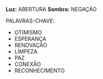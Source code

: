 **Luz:** ABERTURA
**Sombra:** NEGAÇÃO

PALAVRAS-CHAVE:
- OTIMISMO
- ESPERANÇA
- RENOVAÇÃO
- LIMPEZA
- PAZ
- CONEXÃO
- RECONHECIMENTO